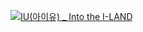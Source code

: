 [![IU(아이유) _ Into the I-LAND](http://img.youtube.com/vi/QYNwbZHmh8g/0.jpg)](https://www.youtube.com/embed/G9suxlXPZbA) 
